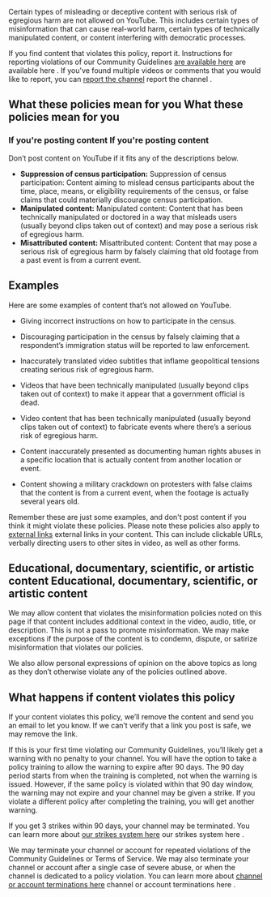 Certain types of misleading or deceptive content with serious risk of egregious harm are not allowed on YouTube. This includes certain types of misinformation that can cause real-world harm, certain types of technically manipulated content, or content interfering with democratic processes.

If you find content that violates this policy, report it. Instructions for reporting violations of our Community Guidelines [are available here](/youtube/answer/2802027) are available here . If you've found multiple videos or comments that you would like to report, you can [report the channel](/youtube/answer/2802027#report_channel) report the channel .

## **What these policies mean for you** What these policies mean for you

### **If you're posting content** If you're posting content

Don’t post content on YouTube if it fits any of the descriptions below.

- **Suppression of census participation:** Suppression of census participation: Content aiming to mislead census participants about the time, place, means, or eligibility requirements of the census, or false claims that could materially discourage census participation.
- **Manipulated content:** Manipulated content: Content that has been technically manipulated or doctored in a way that misleads users (usually beyond clips taken out of context) and may pose a serious risk of egregious harm.
- **Misattributed content:** Misattributed content: Content that may pose a serious risk of egregious harm by falsely claiming that old footage from a past event is from a current event.

## Examples

Here are some examples of content that’s not allowed on YouTube.

- Giving incorrect instructions on how to participate in the census.
- Discouraging participation in the census by falsely claiming that a respondent’s immigration status will be reported to law enforcement.

- Inaccurately translated video subtitles that inflame geopolitical tensions creating serious risk of egregious harm.
- Videos that have been technically manipulated (usually beyond clips taken out of context) to make it appear that a government official is dead.
- Video content that has been technically manipulated (usually beyond clips taken out of context) to fabricate events where there’s a serious risk of egregious harm.

- Content inaccurately presented as documenting human rights abuses in a specific location that is actually content from another location or event.
- Content showing a military crackdown on protesters with false claims that the content is from a current event, when the footage is actually several years old.

Remember these are just some examples, and don't post content if you think it might violate these policies. Please note these policies also apply to [external links](/youtube/answer/9054257) external links in your content. This can include clickable URLs, verbally directing users to other sites in video, as well as other forms.

## **Educational, documentary, scientific, or artistic content** Educational, documentary, scientific, or artistic content

We may allow content that violates the misinformation policies noted on this page if that content includes additional context in the video, audio, title, or description. This is not a pass to promote misinformation. We may make exceptions if the purpose of the content is to condemn, dispute, or satirize misinformation that violates our policies.

We also allow personal expressions of opinion on the above topics as long as they don’t otherwise violate any of the policies outlined above.

## What happens if content violates this policy

If your content violates this policy, we’ll remove the content and send you an email to let you know. If we can’t verify that a link you post is safe, we may remove the link.

If this is your first time violating our Community Guidelines, you’ll likely get a warning with no penalty to your channel. You will have the option to take a policy training to allow the warning to expire after 90 days. The 90 day period starts from when the training is completed, not when the warning is issued. However, if the same policy is violated within that 90 day window, the warning may not expire and your channel may be given a strike. If you violate a different policy after completing the training, you will get another warning.

If you get 3 strikes within 90 days, your channel may be terminated. You can learn more about [our strikes system here](/youtube/answer/2802032) our strikes system here .

We may terminate your channel or account for repeated violations of the Community Guidelines or Terms of Service. We may also terminate your channel or account after a single case of severe abuse, or when the channel is dedicated to a policy violation. You can learn more about [channel or account terminations here](/youtube/answer/2802168) channel or account terminations here .